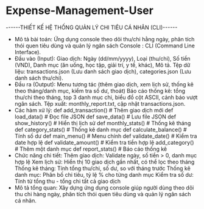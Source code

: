 # Expense-Management-User
------THIẾT KẾ HỆ THỐNG QUẢN LÝ CHI TIÊU CÁ NHÂN (CLI)------

- Mô tả bài toán: Ứng dụng console theo dõi thu/chi hằng ngày, phân tích thói quen tiêu dùng và quản lý ngân sách
Console : CLI (Command Line Interface).
- Đầu vào (Input):
Giao dịch: Ngày (dd/mm/yyyy), Loại (thu/chi), Số tiền (VND), Danh mục (ăn uống, học tập, giải trí, y tế, khác), Mô tả. 
Tệp dữ liệu: transactions.json (Lưu danh sách giao dịch), categories.json (Lưu danh sách thu/chi).
- Đầu ra (Output): 
Menu tương tác (thêm giao dịch, xem lịch sử, thống kê theo tháng/danh mục, kiểm tra số dư, thoát)
Báo cáo thống kê: tổng thu/chi theo tháng, top 3 danh mục chi, biểu đồ cột ASCII, cảnh báo vượt ngân sách.
Tệp xuất: monthly_report.txt, cập nhật transactions.json.
- Các hàm xử lý:
def add_transaction() # Thêm giao dịch mới 
def load_data() # Đọc file JSON 
def save_data() # Lưu file JSON 
def show_history() # Hiển thị lịch sử 
def monthly_stats() # Thống kê tháng 
def category_stats() # Thống kê danh mục 
def calculate_balance() # Tính số dư 
def main_menu() # Menu chính 
def validate_date() # Kiểm tra date hợp lệ
def validate_amount() # Kiểm tra tiền hợp lệ
add_category() # Thêm một danh mục
def report_stats() # Báo cáo thống kê
- Chức năng chi tiết:
Thêm giao dịch: Validate ngày, số tiền > 0, danh mục hợp lệ
Xem lịch sử: Hiển thị 10 giao dịch gần nhất, có thể lọc theo tháng
Thống kê tháng: Tính tổng thu/chi, số dư, so với tháng trước
Thống kê danh mục: Phân bố chi tiêu, tỷ lệ % cho từng danh mục
Kiểm tra số dư: Tính từ tổng thu - tổng chi tất cả giao dịch 
- Mô tả tổng quan: Xây dựng ứng dụng console giúp người dùng theo dõi thu chi hàng ngày, phân tích thói quen tiêu dùng và quản lý ngân sách cá nhân.

